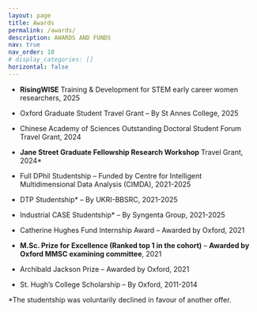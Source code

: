 ```yaml
---
layout: page
title: Awards
permalink: /awards/
description: AWARDS AND FUNDS
nav: true
nav_order: 10
# display_categories: []
horizontal: false
---
```

- **RisingWISE** Training & Development for STEM early career women researchers, 2025

- Oxford Graduate Student Travel Grant – By St Annes College, 2025

- Chinese Academy of Sciences Outstanding Doctoral Student Forum Travel Grant, 2024

- **Jane Street Graduate Fellowship Research Workshop** Travel Grant, 2024*

-	Full DPhil Studentship – Funded by Centre for Intelligent Multidimensional Data Analysis (CIMDA), 2021-2025

-	DTP Studentship* – By UKRI-BBSRC, 2021-2025

-	Industrial CASE Studentship* – By Syngenta Group, 2021-2025

-	Catherine Hughes Fund Internship Award – Awarded by Oxford, 2021

-	**M.Sc. Prize for Excellence (Ranked top 1 in the cohort)** – **Awarded by Oxford MMSC examining committee**, 2021

-	Archibald Jackson Prize – Awarded by Oxford, 2021

-	St. Hugh’s College Scholarship – By Oxford, 2011-2014
    

*The studentship was voluntarily declined in favour of another offer.

